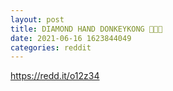 ```yaml
--- 
layout: post 
title: DIAMOND HAND DONKEYKONG 🦍🦍🦍 
date: 2021-06-16 1623844049 
categories: reddit 
--- 
```

https://redd.it/o12z34
